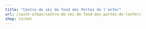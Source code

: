 ```yaml
---
title: "Centre de ski de fond des Portes de l'enfer"
url: /saint-alban/centre-de-ski-de-fond-des-portes-de-lenfer/
shop: ticket
---
```

